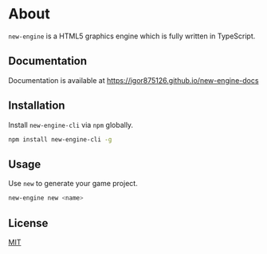 # About
`new-engine` is a HTML5 graphics engine which is fully written in TypeScript.

## Documentation
Documentation is available at https://igor875126.github.io/new-engine-docs

## Installation
Install `new-engine-cli` via `npm` globally.

```sh
npm install new-engine-cli -g
```

## Usage
Use `new` to generate your game project.

```sh
new-engine new <name>
```

## License
[MIT](LICENSE.md)